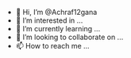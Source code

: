 - 👋 Hi, I’m @Achraf12gana
- 👀 I’m interested in ...
- 🌱 I’m currently learning ...
- 💞️ I’m looking to collaborate on ...
- 📫 How to reach me ...

<!---
Achraf12gana/Achraf12gana is a ✨ special ✨ repository because its `README.md` (this file) appears on your GitHub profile.
You can click the Preview link to take a look at your changes.
--->
